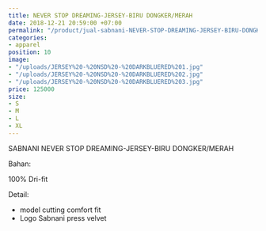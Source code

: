 ```yaml
---
title: NEVER STOP DREAMING-JERSEY-BIRU DONGKER/MERAH
date: 2018-12-21 20:59:00 +07:00
permalink: "/product/jual-sabnani-NEVER-STOP-DREAMING-JERSEY-BIRU-DONGKER-MERAH-training.html"
categories:
- apparel
position: 10
image:
- "/uploads/JERSEY%20-%20NSD%20-%20DARKBLUERED%201.jpg"
- "/uploads/JERSEY%20-%20NSD%20-%20DARKBLUERED%202.jpg"
- "/uploads/JERSEY%20-%20NSD%20-%20DARKBLUERED%203.jpg"
price: 125000
size:
- S
- M
- L
- XL
---
```


SABNANI
NEVER STOP DREAMING-JERSEY-BIRU DONGKER/MERAH

Bahan:

100% Dri-fit


Detail:

- model cutting comfort fit
- Logo Sabnani press velvet